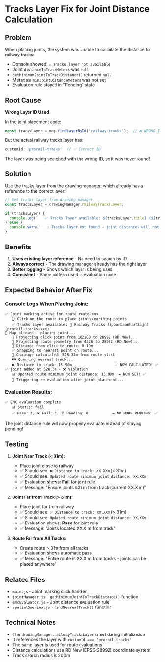 # Tracks Layer Fix for Joint Distance Calculation

## Problem

When placing joints, the system was unable to calculate the distance to railway tracks:
- Console showed: `⚠️ Tracks layer not available`
- Joint `distanceToTrackMeters` was `null`
- `getMinimumJointToTrackDistance()` returned `null`
- Metadata `minJointDistanceMeters` was not set
- Evaluation rule stayed in "Pending" state

## Root Cause

**Wrong Layer ID Used**

In the joint placement code:
```javascript
const tracksLayer = map.findLayerById('railway-tracks');  // ❌ WRONG ID
```

But the actual railway tracks layer has:
```javascript
customId: 'prorail-tracks'  // ✅ Correct ID
```

The layer was being searched with the wrong ID, so it was never found!

## Solution

Use the tracks layer from the drawing manager, which already has a reference to the correct layer:

```javascript
// Get tracks layer from drawing manager
const tracksLayer = drawingManager.railwayTracksLayer;

if (tracksLayer) {
  console.log(`   ✅ Tracks layer available: ${tracksLayer.title} (${tracksLayer.id})`);
} else {
  console.warn('   ⚠️ Tracks layer not found - joint distances will not be calculated');
}
```

## Benefits

1. **Uses existing layer reference** - No need to search by ID
2. **Always correct** - The drawing manager already has the right layer
3. **Better logging** - Shows which layer is being used
4. **Consistent** - Same pattern used in evaluation code

## Expected Behavior After Fix

### Console Logs When Placing Joint:
```
✅ Joint marking active for route route-xxx
   👆 Click on the route to place joints/earthing points
   ✅ Tracks layer available: 🚂 Railway Tracks (Spoorbaanhartlijn) (prorail-tracks-xxx)
📍 Map clicked - placing joint...
   🔄 Projecting click point from 102100 to 28992 (RD New)...
   🔄 Projecting route geometry from 4326 to 28992 (RD New)...
   📏 Distance from click to route: 0.10m
   ✅ Snapping to nearest point on route...
   📏 Chainage calculated: 528.32m from route start
   🛤️ Querying nearest track...
   ❌ Distance to track: 15.90m                    ← NOW CALCULATED! ✅
✅ joint added at 528.3m - ❌ Violation
   📊 Updated route minimum joint distance: 15.90m  ← NOW SET! ✅
   🔄 Triggering re-evaluation after joint placement...
```

### Evaluation Results:
```
✅ EMC evaluation complete
   📊 Status: fail
   ✅ Pass: 2, ❌ Fail: 1, ⏳ Pending: 0           ← NO MORE PENDING! ✅
```

The joint distance rule will now properly evaluate instead of staying pending!

## Testing

1. **Joint Near Track (< 31m):**
   - Place joint close to railway
   - ✅ Should see: `❌ Distance to track: XX.XXm` (< 31m)
   - ✅ Should see: `Updated route minimum joint distance: XX.XXm`
   - ✅ Evaluation shows: **Fail** for joint rule
   - ✅ Message: "Ensure joints ≥31 m from track (current XX.X m)"

2. **Joint Far from Track (> 31m):**
   - Place joint far from railway
   - ✅ Should see: `✅ Distance to track: XX.XXm` (> 31m)
   - ✅ Should see: `Updated route minimum joint distance: XX.XXm`
   - ✅ Evaluation shows: **Pass** for joint rule
   - ✅ Message: "Joints located XX.X m from track"

3. **Route Far from All Tracks:**
   - Create route > 31m from all tracks
   - ✅ Evaluation shows automatic pass
   - ✅ Message: "Entire route is XX.X m from tracks - joints can be placed anywhere"

## Related Files

- `main.js` - Joint marking click handler
- `jointManager.js` - `getMinimumJointToTrackDistance()` function
- `emcEvaluator.js` - Joint distance evaluation rule
- `spatialQueries.js` - `findNearestTrack()` function

## Technical Notes

- The `drawingManager.railwayTracksLayer` is set during initialization
- It references the layer with `customId === 'prorail-tracks'`
- The same layer is used for route evaluations
- Distance calculations use RD New (EPSG:28992) coordinate system
- Track search radius is 200m

